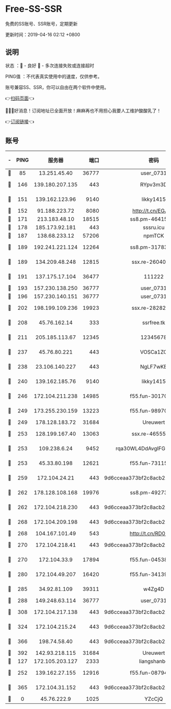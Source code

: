 # Free-SS-SSR

免费的SS账号、SSR账号，定期更新

更新时间：2019-04-16 02:12 +0800

## 说明

状态     ：🙂 - 良好 🙁 - 多次连接失败或连接超时

PING值   ：不代表真实使用中的速度，仅供参考。

账号兼容SS、SSR，你可以自由在两个软件中使用。

👉[扫码页面](https://liesauer.github.io/Free-SS-SSR/)👈

🎉🎉🎉好消息！订阅地址已全面开放！麻麻再也不用担心我要人工维护酸酸乳了！

👉[订阅链接](https://www.liesauer.net/yogurt/subscribe?ACCESS_TOKEN=DAYxR3mMaZAsaqUb)👈

## 账号

|-|PING|服务器|端口|密码|加密方式|区域|
|:----:|:----:|:-----:|-----:|:----:|:----:|:----:|
|🙂|85|13.251.45.40|36777|user_0731|chacha20|SG|
|🙂|146|139.180.207.135|443|RYpv3m3D|aes-256-cfb|JP|
|🙂|151|139.162.123.96|9140|likky1415|aes-256-cfb|JP|
|🙂|152|91.188.223.72|8080|http://t.cn/EGJIyrl|rc4-md5|RU|
|🙂|171|213.183.48.10|18515|ss8.pm-46415909|rc4-md5|RU|
|🙂|178|185.173.92.181|443|sssru.icu|rc4-md5|RU|
|🙂|187|138.68.233.12|57206|npmTCK|rc4-md5|US|
|🙂|189|192.241.221.124|12264|ss8.pm-31783511|aes-256-cfb|US|
|🙂|189|134.209.48.248|12815|ssx.re-26040435|aes-256-cfb|US|
|🙂|191|137.175.17.104|36477|111222|aes-256-cfb|US|
|🙂|193|157.230.138.250|36777|user_0731|chacha20|US|
|🙂|196|157.230.140.151|36777|user_0731|chacha20|US|
|🙂|202|198.199.109.236|19923|ssx.re-28282607|aes-256-cfb|US|
|🙂|208|45.76.162.14|333|ssrfree.tk|aes-256-cfb|SG|
|🙂|211|205.185.113.67|12345|12345678|aes-256-cfb|US|
|🙂|237|45.76.80.221|443|VOSCa1ZG|aes-256-cfb|DE|
|🙂|238|23.106.140.227|443|NgLF7wKB|aes-256-cfb|US|
|🙂|240|139.162.185.76|9140|likky1415|aes-256-cfb|DE|
|🙂|246|172.104.211.238|14985|f55.fun-30170078|aes-256-cfb|US|
|🙂|249|173.255.230.159|13223|f55.fun-98970038|aes-256-cfb|US|
|🙂|249|178.128.183.72|31684|Ureuwert|chacha20|US|
|🙂|253|128.199.167.40|13063|ssx.re-46555321|aes-256-cfb|SG|
|🙂|253|109.238.6.24|9452|rqa30WL4DdAvgIFG6Fs3znzTa|aes-256-cfb|FR|
|🙂|253|45.33.80.198|12621|f55.fun-73115656|aes-256-cfb|US|
|🙂|259|172.104.24.21|443|9d6cceaa373bf2c8acb22e60b6a58be6|aes-256-cfb|US|
|🙂|262|178.128.108.168|19976|ss8.pm-49273481|aes-256-cfb|SG|
|🙂|262|172.104.218.230|443|9d6cceaa373bf2c8acb22e60b6a58be6|aes-256-cfb|US|
|🙂|268|172.104.209.198|443|9d6cceaa373bf2c8acb22e60b6a58be6|aes-256-cfb|US|
|🙂|268|104.167.101.49|543|http://t.cn/RD0D7sx|rc4-md5|CA|
|🙂|270|172.104.218.41|443|9d6cceaa373bf2c8acb22e60b6a58be6|aes-256-cfb|US|
|🙂|270|172.104.33.9|17894|f55.fun-04538328|aes-256-cfb|SG|
|🙂|280|172.104.49.207|16420|f55.fun-34139153|aes-256-cfb|SG|
|🙂|285|34.92.81.109|39311|w4Zg4D|chacha20-ietf|US|
|🙂|288|149.248.63.114|36777|user_0731|chacha20|CA|
|🙂|308|172.104.217.138|443|9d6cceaa373bf2c8acb22e60b6a58be6|aes-256-cfb|US|
|🙂|324|172.104.215.24|443|9d6cceaa373bf2c8acb22e60b6a58be6|aes-256-cfb|US|
|🙂|366|198.74.58.40|443|9d6cceaa373bf2c8acb22e60b6a58be6|aes-256-cfb|US|
|🙂|392|142.93.218.115|31684|Ureuwert|chacha20|IN|
|🙂|127|172.105.203.127|2333|liangshanbo|chacha20|JP|
|🙂|252|139.162.27.155|12916|f55.fun-08794252|aes-256-cfb|SG|
|🙁|365|172.104.31.152|443|9d6cceaa373bf2c8acb22e60b6a58be6|aes-256-cfb|US|
|🙁|0|45.76.222.9|1025|YZcCjQ|rc4-md5|JP|
